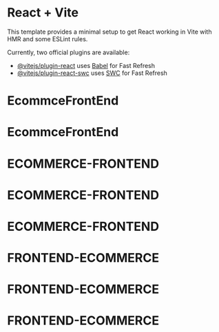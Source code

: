 # React + Vite

This template provides a minimal setup to get React working in Vite with HMR and some ESLint rules.

Currently, two official plugins are available:

- [@vitejs/plugin-react](https://github.com/vitejs/vite-plugin-react/blob/main/packages/plugin-react/README.md) uses [Babel](https://babeljs.io/) for Fast Refresh
- [@vitejs/plugin-react-swc](https://github.com/vitejs/vite-plugin-react-swc) uses [SWC](https://swc.rs/) for Fast Refresh
# EcommceFrontEnd
# EcommceFrontEnd
# ECOMMERCE-FRONTEND
# ECOMMERCE-FRONTEND
# ECOMMERCE-FRONTEND
# FRONTEND-ECOMMERCE
# FRONTEND-ECOMMERCE
# FRONTEND-ECOMMERCE
